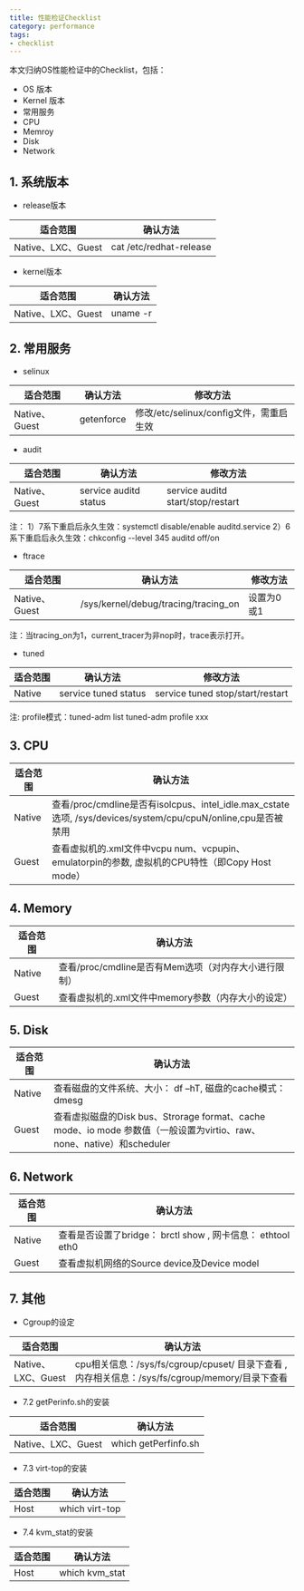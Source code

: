 ```yaml
---
title: 性能检证Checklist
category: performance
tags:
- checklist
---
```


本文归纳OS性能检证中的Checklist，包括：
- OS 版本
- Kernel 版本
- 常用服务
- CPU
- Memroy
- Disk
- Network

<!--more-->

## 1. 系统版本

* release版本

| 适合范围 | 确认方法| 
| --- | --- | 
| Native、LXC、Guest | cat /etc/redhat-release | 

* kernel版本

| 适合范围 | 确认方法| 
| --- | --- | 
| Native、LXC、Guest | uname -r | 


## 2. 常用服务

* selinux

| 适合范围 | 确认方法| 修改方法 |
| --- | --- | --- |
| Native、Guest | getenforce | 修改/etc/selinux/config文件，需重启生效 |


* audit

| 适合范围 | 确认方法| 修改方法 |
| --- | --- | --- |
| Native、Guest | service auditd status | service auditd start/stop/restart |

注：
1）7系下重启后永久生效：systemctl  disable/enable  auditd.service
2）6系下重启后永久生效：chkconfig  --level 345 auditd off/on 

* ftrace

| 适合范围 | 确认方法| 修改方法 |
| --- | --- | --- |
| Native、Guest | /sys/kernel/debug/tracing/tracing_on | 设置为0或1 |

注：当tracing_on为1，current_tracer为非nop时，trace表示打开。

* tuned

| 适合范围 | 确认方法| 修改方法 |
| --- | --- | --- |
| Native | service tuned status | service tuned stop/start/restart |

注:
profile模式：tuned-adm list
tuned-adm profile xxx


## 3. CPU

| 适合范围 | 确认方法| 
| --- | --- | 
| Native | 查看/proc/cmdline是否有isolcpus、intel_idle.max_cstate选项, /sys/devices/system/cpu/cpuN/online,cpu是否被禁用 | 
| Guest  | 查看虚拟机的.xml文件中vcpu num、vcpupin、emulatorpin的参数, 虚拟机的CPU特性（即Copy Host mode）|


## 4. Memory

| 适合范围 | 确认方法| 
| --- | --- | 
| Native | 查看/proc/cmdline是否有Mem选项（对内存大小进行限制）|
| Guest  |  查看虚拟机的.xml文件中memory参数（内存大小的设定） |

## 5. Disk

| 适合范围 | 确认方法| 
| --- | --- | 
| Native | 查看磁盘的文件系统、大小： df –hT, 磁盘的cache模式： dmesg | grep sd* , scheduler：cat /sys/block/sd*/queue/scheduler |
| Guest  | 查看虚拟磁盘的Disk bus、Strorage format、cache mode、io mode  参数值（一般设置为virtio、raw、none、native）和scheduler| 

## 6. Network

| 适合范围 | 确认方法| 
| --- | --- | 
| Native | 查看是否设置了bridge： brctl show , 网卡信息： ethtool  eth0 | 
| Guest  | 查看虚拟机网络的Source device及Device model |

## 7. 其他

* Cgroup的设定

| 适合范围 | 确认方法| 
| --- | --- | 
| Native、LXC、Guest| cpu相关信息：/sys/fs/cgroup/cpuset/ 目录下查看 , 内存相关信息：/sys/fs/cgroup/memory/目录下查看 |

* 7.2 getPerinfo.sh的安装

| 适合范围 | 确认方法| 
| --- | --- | 
| Native、LXC、Guest| which getPerfinfo.sh |

* 7.3 virt-top的安装

| 适合范围 | 确认方法| 
| --- | --- | 
| Host | which virt-top |

* 7.4 kvm_stat的安装

| 适合范围 | 确认方法| 
| --- | --- | 
| Host | which kvm_stat |


